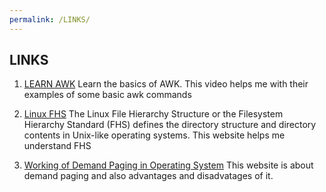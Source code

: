 ```yaml
---
permalink: /LINKS/
---
```


## LINKS
1. [LEARN AWK](https://www.youtube.com/watch?v=9YOZmI-zWok&ab_channel=DistroTube)
   Learn the basics of AWK. This video helps me with their examples of some basic awk commands

2. [Linux FHS](https://www.geeksforgeeks.org/linux-file-hierarchy-structure/)
   The Linux File Hierarchy Structure or the Filesystem Hierarchy Standard (FHS) defines the          directory structure and directory contents in Unix-like operating systems. This website helps me    understand FHS

3. [Working of Demand Paging in Operating System](https://www.naukri.com/learning/articles/working-of-demand-paging-in-operating-system/)
This website is about demand paging and also advantages and disadvatages of it.

